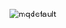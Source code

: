 ![mqdefault](https://user-images.githubusercontent.com/85445348/123747591-c253c880-d8d0-11eb-8569-69dc8e133a2a.jpg)
